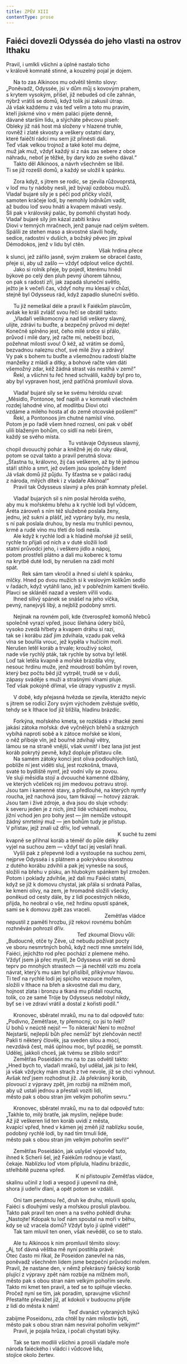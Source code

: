 ```yaml
---
title: ZPĚV XIII
contentType: prose
---
```


## Faiéci dovezli Odysséa do jeho vlasti na ostrov Ithaku

Pravil, i umlkli všichni a úplné nastalo ticho  
v králově komnatě stinné, a kouzelný pojal je dojem.

     Na to zas Alkinoos mu odvětil těmito slovy:  
„Poněvadž, Odyssée, jsi v dům můj s kovovým prahem,  
s krytem vysokým, přišel, již nebudeš od cíle zahnán,  
nýbrž vrátíš se domů, když tolik jsi zakusil útrap.  
Já však každému z vás teď velím a toto mu pravím,  
kteří jiskrné víno v mém paláci pijete denně,  
dávané starším lidu, a slýcháte pěvcovu píseň:  
Obleky již náš host má složeny v hlazené truhle,  
rovněž i zlaté skvosty a veškery ostatní dary,  
které faiéčtí rádci mu sem již přinésti dali.  
Teď však velkou trojnož a také kotel mu dejme,  
muž jak muž, vždyť každý si z nás zas sebere z obce  
náhradu, neboť je těžké, by dary kdo ze svého dával.“  
     Takto děl Alkinoos, a návrh všechněm se líbil.  
Ti se již rozešli domů, a každý se uložil k spánku.

     Zora když, s jitrem se rodíc, se zjevila růžovoprstá,  
v loď mu ty nádoby nesli, jež bývají ozdobou mužů.  
Vladař bujaré síly je s péčí pod příčky vložil,  
samoten kráčeje lodí, by nemohly lodníkům vadit,  
až budou loď svou hnáti a kvapem mávati vesly.  
Šli pak v královský palác, by pomohli chystati hody.  
Vladař bujaré síly jim kázal zabíti krávu  
Diovi v temných mračnech, jenž panuje nad celým světem.  
Spálili ze stehen maso a skvostné slavili hody,  
sedíce, radostni v duších, a božský pěvec jim zpíval  
Démodokos, jenž v lidu byl ctěn.  
                                                                Však hrdina přece  
k slunci, jež zářilo jasně, svým zrakem se obracel často,  
přeje si, aby už zašlo — vždyť odplout velice dychtil.  
     Jako si rolník přeje, by pojedl, kterému hnědí  
býkové po celý den pluh pevný úhorem táhnou,  
on pak s radostí zří, jak zapadá sluneční světlo,  
ježto je k večeři čas, vždyť nohy mu klesají v chůzi,  
stejně byl Odysseus rád, když zapadlo sluneční světlo.

     Tu již nemeškal déle a pravil k Faiékům plavcům,  
avšak ke králi zvlášť svou řečí se obrátil takto:  
     „Vladaři velikomocný a nad lidi veškery slavný,  
ulijte, zdrávi tu buďte, a bezpečný průvod mi dejte!  
Konečně splněno jest, čeho milé srdce si přálo,  
průvod i milé dary, jež račte mi, nebeští bozi,  
požehnat milostí svou! Ó kéž, až vrátím se domů,  
bezvadnou naleznu choť, své milé živy a zdrávy!  
Vy pak s bohem tu buďte a všemožnou radostí blažte  
manželky z mládí a dítky, a bohové račte vám dáti  
všemožný zdar, kéž žádná strast vás nestíhá v zemi!“  
     Řekl, a všichni tu řeč hned schválili, každý byl pro to,  
aby byl vypraven host, jenž patřičná promluvil slova.

     Vladař bujaré síly se ke svému héroldu ozval:  
„Měsidlo, Pontonoe, teď naplň a v komnatě všechněm  
rozdej lahodné víno, ať modlitbu Diovi otci  
vzdáme a milého hosta ať do země otcovské pošlem!“  
     Řekl, a Pontonoos jim chutné namísil víno.  
Potom je po řadě všem hned roznesl, oni pak v oběť  
ulili blaženým bohům, co sídlí na nebi širém,  
každý se svého místa.  
                                           Tu vstávaje Odysseus slavný,  
chopil dvouuchý pohár a kněžně jej do ruky dával,  
potom se ozval takto a pravil perutná slova:  
„Šťastna tu, královno, žij čas veškeren, až by tě jednou  
stáří stihlo a smrt, jež ovšem jsou společny lidem!  
Já však domů již půjdu. Ty šťastna se v paláci raduj  
z národa, milých dítek i z vladaře Alkinoa!“  
     Pravil tak Odysseus slavný a přes práh komnaty přešel.

     Vladař bujarých sil s ním poslal hérolda svého,  
aby mu k mořskému břehu a k rychlé lodi byl vůdcem,  
Áréta zároveň s ním též služebné poslala ženy,  
jednu, jež sukni a plášť, jež vyprány byly, mu nesla,  
s ní pak poslala druhou, by nesla mu truhlici pevnou,  
krmě a rudé víno mu třetí do lodi nesla.  
     Ale když k rychlé lodi a k hladině mořské již sešli,  
rychle to přijali od nich a v duté složili lodi  
statní průvodci jeho, i veškero jídlo a nápoj,  
potom prostřeli plátno a dali mu koberec k tomu  
na krytbě duté lodi, by nerušen na zádi mohl  
spát.  
           Rek sám tam vkročil a ihned si ulehl k spánku,  
mlčky. Hned po dvou mužích si k veslovým kolíkům sedlo  
v řadách, když vytáhli lano, jež v pobřežním kameni tkvělo.  
Plavci se skláněli nazad a veslem vířili vodu.  
     Ihned sílivý spánek se snášel na jeho víčka,  
pevný, nanejvýš libý, a nejblíž podobný smrti.

     Nejinak na rovném poli, kde čtverospřež komoňů hřebců  
společně vyrazí vpřed, jsouc šlehána údery bičů,  
vysoko zvedá hřbety a kvapem dráhu si razí,  
tak se i korábu záď jim zdvihala, vzadu pak velká  
vlna se bouřila vrouc, jež kypěla v hučícím moři.  
Nerušen letěl koráb a trvale; krouživý sokol,  
nade vše rychlý pták, tak rychle by sotva byl letěl.  
Loď tak letěla kvapně a mořské brázdila vlny,  
nesouc hrdinu muže, jenž moudrostí bohům byl roven,  
který bez počtu běd již vytrpěl, trudě se v duši,  
zápasy sváděje s muži a strašnými vlnami pluje.  
Teď však pokojně dřímal, vše útrapy vypustiv z mysli.

     V době, kdy přejasná hvězda se zjevila, kterážto nejvíc  
s jitrem se rodící Zory svým východem zvěstuje světlo,  
tehdy se k Ithace loď již blížila, hladinu brázdíc.

     Forkýna, mořského kmeta, se rozkládá v ithacké zemi  
jakási zátoka mořská: dvé vyčnělých břehů a srázných  
vybíhá naproti sobě a k zátoce mořské se kloní,  
o něž příboje vln, jež bouřné zdvihají větry,  
lámou se na straně vnější, však uvnitř i bez lana jist jest  
koráb pokrytý pevně, když dopluje přístavu cíle.  
     Na samém zátoky konci jest oliva podlouhlých listů,  
poblíže ní jest viděti sluj, jest rozkošná, tmavá,  
svaté to bydliště nymf, jež vodní víly se zovou.  
Ve sluji měsidla stojí a dvouuché kamenné džbány,  
ve kterých včeliček roj jim medovou potravu strojí.  
Jsou tam i kamenné stavy, a předlouhé, na kterých nymfy  
roucha, jež nachová jsou, tam tkávají — hotový zázrak.  
Jsou tam i živé zdroje, a dva jsou do sluje vchody:  
k severu jeden je z nich, jímž lidé vcházeti mohou,  
jižní vchod jen pro bohy jest — jím nemůže vstoupit  
žádný smrtelný muž — jen bohům tudy je přístup.  
V přístav, jejž znali už dřív, loď vehnali.  
                                                                             K suché tu zemi  
kvapně se přihnal koráb a téměř do půle délky  
vyjel na suchou zem — vždyť tací jej veslaři hnali.  
     Vyšli pak z přepevné lodi a vystoupše na suchou zemi,  
nejprve Odysséa i s plátnem a pokrývkou skvostnou  
z dutého korábu zdvihli a pak jej vynesše na souš,  
složili na břehu v písku, an hlubokým spánkem byl zmožen.  
Potom i poklady zdvihše, jež dali mu Faiéci statní,  
když se již k domovu chystal, jak přála si srdnatá Pallas,  
ke kmeni olivy, na zem, je hromadně složili všecky,  
poněkud od cesty dále, by z lidí pocestných někdo,  
přijda, ho neobral o vše, než hrdinu opustí spánek,  
sami se k domovu zpět zas vraceli.  
                                                                    Zemětřas vládce  
nepustil z paměti hrozbu, jíž rekovi rovnému bohům  
rozhněván pohrozil dřív.  
                                                 Teď zkoumal Diovu vůli:  
„Budoucně, otče ty Zéve, už nebudu požívat pocty  
ve sboru nesmrtných bohů, když nectí mne smrtelní lidé,  
Faiéci, jejichžto rod přec pochází z plemene mého.  
Vždyť jsem já přec myslil, že Odysseus vrátí se domů  
teprv po mnohých strastech — já nechtěl vzíti mu zcela  
návrat, který’s mu sám byl přislíbil, přikývnuv hlavou.  
Ti teď na rychlé lodi jej spícího vezouce mořem,  
složili v Ithace na břeh a skvostné dali mu dary,  
hojnost zlata i bronzu a tkaná mu přidali roucha,  
tolik, co ze samé Tróje by Odysseus nedobyl nikdy,  
byť se i ve zdraví vrátil a dostal z kořisti podíl.“

     Kronovec, sběratel mraků, mu na to dal odpověď tuto:  
„Podivno, Zemětřase, ty přemocný, co jsi to řekl?  
U bohů v neúctě nejsi! — To nikterak! Není to možno!  
Nejstarší, nejlepší bůh přec nemůž’ být zlehčován nectí!  
Pakli ti některý člověk, jsa sveden silou a mocí,  
nevzdává čest, máš úplnou moc, byť pozděj, se pomstít.  
Udělej, jakkoli chceš, jak tvému se zlíbilo srdci!“  
     Zemětřas Poseidáón mu na to zas odvětil takto:  
„Hned bych to, vladaři mraků, byl udělal, jak jsi to řekl,  
já však vždycky mám strach z tvé nevole, jíž se chci vyhnout.  
Avšak _teď_ jsem rozhodnut již. Já překrásný koráb,  
plovoucí z výpravy zpět, jim rozbiji na mlžném moři,  
aby už ustali jednou a přestali voziti lidi,  
město pak s obou stran jim velkým pohořím sevru.“

     Kronovec, sběratel mraků, mu na to dal odpověď tuto:  
„Takhle to, milý bratře, jak myslím, nejlépe bude:  
Až již veškeren lid ten koráb uvidí z města,  
kvapící vpřed, hned v kámen jej změň již nablízku souše,  
podobný rychlé lodi, by nad tím trnuli lidé,  
město pak s obou stran jim velkým pohořím sevři!“

     Zemětřas Poseidáón, jak uslyšel výpověď tuto,  
ihned k Scherii šel, jež Faiékům rodnou je vlastí,  
čekaje. Nablízku loď vtom připlula, hladinu brázdíc,  
střelhbitě puzena vpřed.  
                                                K ní přistoupiv Zemětřas vládce,  
skalinu učinil z lodi a vespod ji upevnil na dně,  
shora ji udeřiv dlaní, a opět potom se vzdálil.

     Oni tam perutnou řeč, druh ke druhu, mluvili spolu,  
Faiéci s dlouhými vesly a mořskou proslulí plavbou.  
Takto pak pravil ten onen a na svého pohlédl druha:  
„Nastojte! Kdopak tu loď nám spoutal na moři v běhu,  
kdy se už vracela domů? Vždyť bylo ji úplně vidět!“  
     Tak tam mluvil ten onen, však nevěděl, co se to stalo.

     Ale tu Alkinoos k nim promluvil těmito slovy:  
„Aj, toť dávná věštba mě nyní postihla právě:  
Otec často mi říkal, že Poseidon zanevřel na nás,  
poněvadž všechněm lidem jsme bezpeční průvodci mořem.  
Pravil, že nastane den, v němž překrásný faiécký koráb  
plující z výpravy zpět nám rozbije na mlžném moři,  
město pak s obou stran nám velkým pohořím sevře.  
Takto mi kmet ten pravil, a teď se to splňuje všecko.  
Pročež nyní se tím, jak poradím, spravujme všichni!  
Přestaňte převážet již, ať kdokoli v budoucnu přijde  
z lidí do města k nám!  
                                           Teď dvanáct vybraných býků  
zabijme Poseidonu, zda chtěl by nám milostiv býti,  
město pak s obou stran nám nesvíral pohořím velkým!“  
     Pravil, je pojala hrůza, i počali chystati býky.

     Tak se tam modlili všichni a prosili vladaře moře  
národa faiéckého i vládci i vůdcové lidu,  
stojíce okolo žertev.
